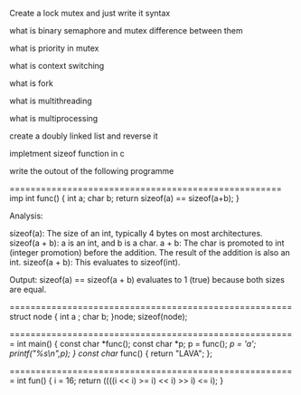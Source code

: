 
Create a lock mutex and just write it syntax

what is binary semaphore and mutex difference between them

what is priority in mutex 

what is context switching 

what is fork

what is multithreading 

what is multiprocessing 


create a doubly linked list and reverse it 

impletment sizeof function in c

write the outout of the following programme

====================================================
imp
    int func()
    {
        int a;
        char b;
        return sizeof(a) == sizeof(a+b);
    }

Analysis:

sizeof(a): The size of an int, typically 4 bytes on most architectures.
sizeof(a + b):
a is an int, and b is a char.
a + b: The char is promoted to int (integer promotion) before the addition. The result of the addition is also an int.
sizeof(a + b): This evaluates to sizeof(int).

Output:
sizeof(a) == sizeof(a + b) evaluates to 1 (true) because both sizes are equal.

======================================================
    struct node
        {
            int a ;
            char b;
        }node;
        sizeof(node);

=======================================================
    int main()
    {
        const char *func();
        const char *p;
        p = func();
        *p = 'a';
        printf("%s\n",p);
    }
    const char* func()
        {
            return "LAVA";
        };

=======================================================
    int fun()
    {
        i = 16;
        return ((((i << i) >= i) << i) >> i) <= i);
    }
